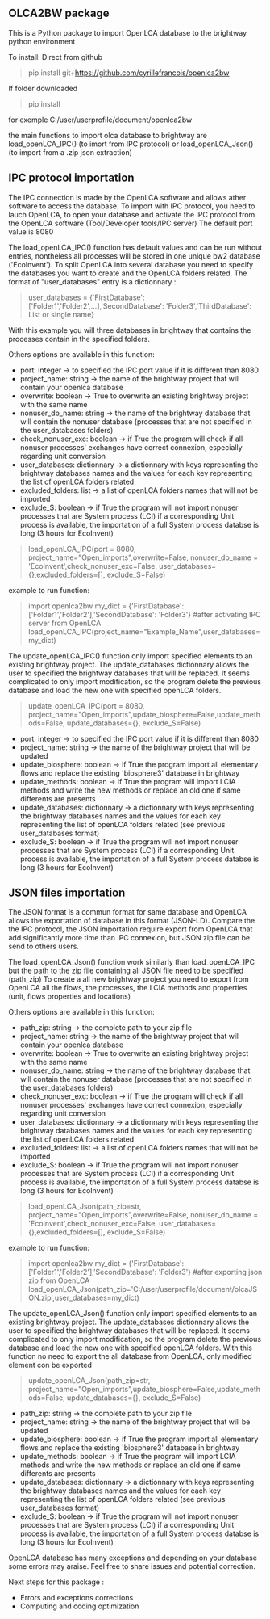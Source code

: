 ## OLCA2BW package

This is a Python package to import OpenLCA database to the brightway python environment

To install:
Direct from github

> pip install git+https://github.com/cyrillefrancois/openlca2bw

If folder downloaded 

> pip install <path to setup folder>

for exemple C:/user/userprofile/document/openlca2bw

the main functions to import olca database to brightway are load_openLCA_IPC() (to imort from IPC protocol) or load_openLCA_Json() (to import from a .zip json extraction)

## IPC protocol importation

The IPC connection is made by the OpenLCA software and allows ather software to access the database.
To import with IPC protocol, you need to lauch OpenLCA, to open your database and activate the IPC protocol from the OpenLCA software (Tool/Developer tools/IPC server)
The default port value is 8080

The load_openLCA_IPC() function has default values and can be run without entries, nontheless all processes will be stored in one unique bw2 database ('EcoInvent').
To split OpenLCA into several database you need to specify the databases you want to create and the OpenLCA folders related.
The format of "user_databases" entry is a dictionnary :

> user_databases = {'FirstDatabase': ['Folder1','Folder2',...],'SecondDatabase': 'Folder3','ThirdDatabase': List or single name}

With this example you will three databases in brightway that contains the processes contain in the specified folders.

Others options are available in this function:
- port: integer -> to specified the IPC port value if it is different than 8080
- project_name: string -> the name of the brightway project that will contain your openlca database
- overwrite: boolean -> True to overwrite an existing brightway project with the same name
- nonuser_db_name: string -> the name of the brightway database that will contain the nonuser database (processes that are not specified in the user_databases folders)
- check_nonuser_exc: boolean -> if True the program will check if all nonuser processes' exchanges have correct connexion, especially regarding unit conversion
- user_databases: dictionnary -> a dictionnary with keys representing the brightway databases names and the values for each key representing the list of openLCA folders related
- excluded_folders: list -> a list of openLCA folders names that will not be imported
- exclude_S: boolean -> if True the program will not import nonuser processes that are System process (LCI) if a corresponding Unit process is available, the importation of a full System process databse is long (3 hours for EcoInvent) 

> load_openLCA_IPC(port = 8080, project_name="Open_imports",overwrite=False, 
>                     nonuser_db_name = 'EcoInvent',check_nonuser_exc=False,
>                     user_databases={},excluded_folders=[], exclude_S=False)
                     
example to run function:
> import openlca2bw
> my_dict = {'FirstDatabase': ['Folder1','Folder2'],'SecondDatabase': 'Folder3'}
> #after activating IPC server from OpenLCA
> load_openLCA_IPC(project_name="Example_Name",user_databases=my_dict)
                     
The update_openLCA_IPC() function only import specified elements to an existing brightway project.
The update_databases dictionnary allows the user to specified the brightway databases that will be replaced.
It seems complicated to only import modification, so the program delete the previous database and load the new one with specified openLCA folders.

> update_openLCA_IPC(port = 8080, project_name="Open_imports",update_biosphere=False,update_methods=False,
>                     update_databases={}, exclude_S=False)

- port: integer -> to specified the IPC port value if it is different than 8080
- project_name: string -> the name of the brightway project that will be updated
- update_biosphere: boolean -> if True the program import all elementary flows and replace the existing 'biosphere3' database in brightway
- update_methods: boolean -> if True the program will import LCIA methods and write the new methods or replace an old one if same differents are presents
- update_databases: dictionnary -> a dictionnary with keys representing the brightway databases names and the values for each key representing the list of openLCA folders related (see previous user_databases format)
- exclude_S: boolean -> if True the program will not import nonuser processes that are System process (LCI) if a corresponding Unit process is available, the importation of a full System process databse is long (3 hours for EcoInvent) 

## JSON files importation

The JSON format is a commun format for same database and OpenLCA allows the exportation of database in this format (JSON-LD).
Compare the the IPC protocol, the JSON importation require export from OpenLCA that add significantly more time than IPC connexion, but JSON zip file can be send to others users.

The load_openLCA_Json() function work similarly than load_openLCA_IPC but the path to the zip file containing all JSON file need to be specified (path_zip)
To create a all new brightway project you need to export from OpenLCA all the flows, the processes, the LCIA methods and properties (unit, flows properties and locations)

Others options are available in this function:
- path_zip: string -> the complete path to your zip file
- project_name: string -> the name of the brightway project that will contain your openlca database
- overwrite: boolean -> True to overwrite an existing brightway project with the same name
- nonuser_db_name: string -> the name of the brightway database that will contain the nonuser database (processes that are not specified in the user_databases folders)
- check_nonuser_exc: boolean -> if True the program will check if all nonuser processes' exchanges have correct connexion, especially regarding unit conversion
- user_databases: dictionnary -> a dictionnary with keys representing the brightway databases names and the values for each key representing the list of openLCA folders related
- excluded_folders: list -> a list of openLCA folders names that will not be imported
- exclude_S: boolean -> if True the program will not import nonuser processes that are System process (LCI) if a corresponding Unit process is available, the importation of a full System process databse is long (3 hours for EcoInvent) 

>load_openLCA_Json(path_zip=str, project_name="Open_imports",overwrite=False, 
>                     nonuser_db_name = 'EcoInvent',check_nonuser_exc=False,
>                     user_databases={},excluded_folders=[], exclude_S=False) 

example to run function:
> import openlca2bw
> my_dict = {'FirstDatabase': ['Folder1','Folder2'],'SecondDatabase': 'Folder3'}
> #after exporting json zip from OpenLCA
> load_openLCA_Json(path_zip='C:/user/userprofile/document/olcaJSON.zip',user_databases=my_dict)

The update_openLCA_Json() function only import specified elements to an existing brightway project.
The update_databases dictionnary allows the user to specified the brightway databases that will be replaced.
It seems complicated to only import modification, so the program delete the previous database and load the new one with specified openLCA folders.
With this function no need to export the all database from OpenLCA, only modified element con be exported

> update_openLCA_Json(path_zip=str, project_name="Open_imports",update_biosphere=False,update_methods=False,
>                     update_databases={}, exclude_S=False)

- path_zip: string -> the complete path to your zip file
- project_name: string -> the name of the brightway project that will be updated
- update_biosphere: boolean -> if True the program import all elementary flows and replace the existing 'biosphere3' database in brightway
- update_methods: boolean -> if True the program will import LCIA methods and write the new methods or replace an old one if same differents are presents
- update_databases: dictionnary -> a dictionnary with keys representing the brightway databases names and the values for each key representing the list of openLCA folders related (see previous user_databases format)
- exclude_S: boolean -> if True the program will not import nonuser processes that are System process (LCI) if a corresponding Unit process is available, the importation of a full System process databse is long (3 hours for EcoInvent) 


                 
OpenLCA database has many exceptions and depending on your database some errors may araise. Feel free to share issues and potential correction.

Next steps for this package :
- Errors and exceptions corrections
- Computing and coding optimization